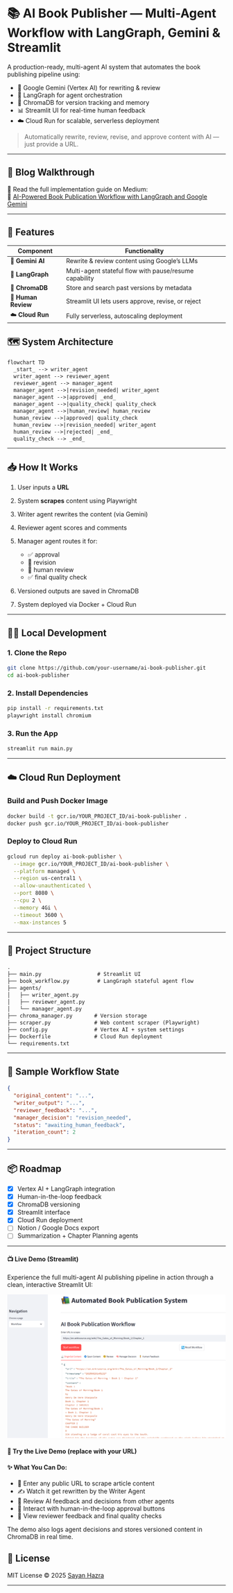 # 📚 **AI Book Publisher — Multi-Agent Workflow with LangGraph, Gemini & Streamlit**

A production-ready, multi-agent AI system that automates the book publishing pipeline using:

- 🧠 Google Gemini (Vertex AI) for rewriting & review  
- 🔁 LangGraph for agent orchestration  
- 💾 ChromaDB for version tracking and memory  
- 📊 Streamlit UI for real-time human feedback  
- ☁️ Cloud Run for scalable, serverless deployment  

> Automatically rewrite, review, revise, and approve content with AI — just provide a URL.

---

## 📝 Blog Walkthrough

📖 Read the full implementation guide on Medium:  
🔗 [AI-Powered Book Publication Workflow with LangGraph and Google Gemini](https://medium.com/@hazrasayan201442/ai-powered-book-publication-workflow-with-langgraph-and-google-gemini-1df9f41e63bf)

---

## 🚀 Features

| Component        | Functionality                                            |
|------------------|----------------------------------------------------------|
| 🧠 **Gemini AI**     | Rewrite & review content using Google’s LLMs            |
| 🔁 **LangGraph**     | Multi-agent stateful flow with pause/resume capability |
| 💾 **ChromaDB**      | Store and search past versions by metadata             |
| 🧍 **Human Review**  | Streamlit UI lets users approve, revise, or reject     |
| ☁️ **Cloud Run**     | Fully serverless, autoscaling deployment               |



## 🗺️ System Architecture

```mermaid
flowchart TD
  _start_ --> writer_agent
  writer_agent --> reviewer_agent
  reviewer_agent --> manager_agent
  manager_agent -->|revision_needed| writer_agent
  manager_agent -->|approved| _end_
  manager_agent -->|quality_check| quality_check
  manager_agent -->|human_review| human_review
  human_review -->|approved| quality_check
  human_review -->|revision_needed| writer_agent
  human_review -->|rejected| _end_
  quality_check --> _end_
````

---

## 📥 How It Works

1. User inputs a **URL**
2. System **scrapes** content using Playwright
3. Writer agent rewrites the content (via Gemini)
4. Reviewer agent scores and comments
5. Manager agent routes it for:

   * ✅ approval
   * 🔁 revision
   * 🧍 human review
   * ✅ final quality check
6. Versioned outputs are saved in ChromaDB
7. System deployed via Docker + Cloud Run

---

## 🧑‍💻 Local Development

### 1. Clone the Repo

```bash
git clone https://github.com/your-username/ai-book-publisher.git
cd ai-book-publisher
```

### 2. Install Dependencies

```bash
pip install -r requirements.txt
playwright install chromium
```

### 3. Run the App

```bash
streamlit run main.py
```

---

## ☁️ Cloud Run Deployment

### Build and Push Docker Image

```bash
docker build -t gcr.io/YOUR_PROJECT_ID/ai-book-publisher .
docker push gcr.io/YOUR_PROJECT_ID/ai-book-publisher
```

### Deploy to Cloud Run

```bash
gcloud run deploy ai-book-publisher \
  --image gcr.io/YOUR_PROJECT_ID/ai-book-publisher \
  --platform managed \
  --region us-central1 \
  --allow-unauthenticated \
  --port 8080 \
  --cpu 2 \
  --memory 4Gi \
  --timeout 3600 \
  --max-instances 5
```

---

## 📂 Project Structure

```
.
├── main.py                  # Streamlit UI
├── book_workflow.py         # LangGraph stateful agent flow
├── agents/
│   ├── writer_agent.py
│   ├── reviewer_agent.py
│   └── manager_agent.py
├── chroma_manager.py       # Version storage
├── scraper.py              # Web content scraper (Playwright)
├── config.py               # Vertex AI + system settings
├── Dockerfile              # Cloud Run deployment
└── requirements.txt
```

---

## 🧪 Sample Workflow State

```json
{
  "original_content": "...",
  "writer_output": "...",
  "reviewer_feedback": "...",
  "manager_decision": "revision_needed",
  "status": "awaiting_human_feedback",
  "iteration_count": 2
}
```

---

## 📦 Roadmap

* [x] Vertex AI + LangGraph integration
* [x] Human-in-the-loop feedback
* [x] ChromaDB versioning
* [x] Streamlit interface
* [x] Cloud Run deployment
* [ ] Notion / Google Docs export
* [ ] Summarization + Chapter Planning agents

---

#### 📺 Live Demo (Streamlit)

Experience the full multi-agent AI publishing pipeline in action through a clean, interactive Streamlit UI:

![Streamlit UI](https://github.com/sayan0506/Multi-Agent-AI-Book-Publisher/blob/main/media/streamlit_ui.png)

#### 🔗 Try the Live Demo (replace with your URL)


#### ✨ What You Can Do:
 
- 📝 Enter any public URL to scrape article content
- ✍️ Watch it get rewritten by the Writer Agent
- 🧠 Review AI feedback and decisions from other agents
- 🧍 Interact with human-in-the-loop approval buttons
- 🧾 View reviewer feedback and final quality checks

The demo also logs agent decisions and stores versioned content in ChromaDB in real time.

## 📄 License

MIT License © 2025 [Sayan Hazra](https://github.com/hazrasayan)

---

